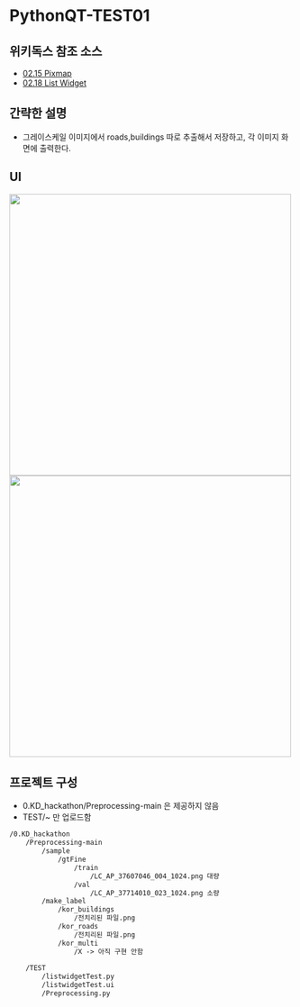 # PythonQT-TEST01


## 위키독스 참조 소스
 - [02.15 Pixmap](https://github.com/SIMYJ/pythonQT/tree/syj/%5B%EC%9C%84%ED%82%A4%EB%8F%85%EC%8A%A4%5DPyQt5_for_Beginner/02.15%20Pixmap) 
 - [02.18 List Widget](https://github.com/SIMYJ/pythonQT/tree/syj/%5B%EC%9C%84%ED%82%A4%EB%8F%85%EC%8A%A4%5DPyQt5_for_Beginner/02.18%20List%20Widget)

## 간략한 설명
- 그레이스케일 이미지에서 roads,buildings 따로 추출해서 저장하고, 각 이미지 화면에 출력한다.

## UI 
<img src = "https://i.imgur.com/vc4IHnG.png" width="500px">     

<img src = "https://i.imgur.com/C4yb6El.gif" width="500px">



## 프로젝트 구성

- 0.KD_hackathon/Preprocessing-main 은 제공하지 않음
- TEST/~ 만 업로드함

```txt
/0.KD_hackathon
	/Preprocessing-main
		/sample
			/gtFine
				/train
					/LC_AP_37607046_004_1024.png 대량
				/val
					/LC_AP_37714010_023_1024.png 소량
		/make_label
			/kor_buildings
				/전치리된 파일.png
			/kor_roads
				/전치리된 파일.png
			/kor_multi
				/X -> 아직 구현 안함
				
	/TEST
		/listwidgetTest.py
		/listwidgetTest.ui
		/Preprocessing.py
```






